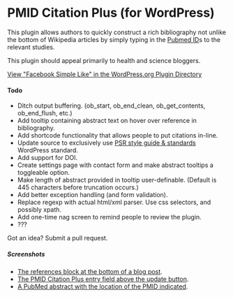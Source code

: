 # PMID Citation Plus (for WordPress)
This plugin allows authors to quickly construct a rich bibliography not unlike the bottom of Wikipedia articles by simply typing in the [Pubmed ID](https://github.com/mdpatrick/PMID-Citation-Plus/blob/master/screenshot-3.png)s to the relevant studies.

This plugin should appeal primarily to health and science bloggers.

[View "Facebook Simple Like" in the WordPress.org Plugin Directory](http://wordpress.org/plugins/facebook-simple-like/)

#### Todo
* Ditch output buffering. (ob_start, ob_end_clean, ob_get_contents, ob_end_flush, etc.)
* Add tooltip containing abstract text on hover over reference in bibliography.
* Add shortcode functionality that allows people to put citations in-line.
* Update source to exclusively use [PSR style guide & standards](http://www.php-fig.org/) WordPress standard.
* Add support for DOI.
* Create settings page with contact form and make abstract tooltips a toggleable option.
* Make length of abstract provided in tooltip user-definable. (Default is 445 characters before truncation occurs.)
* Add better exception handling (and form validation).
* Replace regexp with actual html/xml parser. Use css selectors, and possibly xpath.
* Add one-time nag screen to remind people to review the plugin.
* ???

Got an idea? Submit a pull request.

##### Screenshots
* [The references block at the bottom of a blog post](https://github.com/mdpatrick/PMID-Citation-Plus/blob/master/screenshot-1.png).
* [The PMID Citation Plus entry field above the update button](https://github.com/mdpatrick/PMID-Citation-Plus/blob/master/screenshot-2.png).
* [A PubMed abstract with the location of the PMID indicated](https://github.com/mdpatrick/PMID-Citation-Plus/blob/master/screenshot-3.png).
